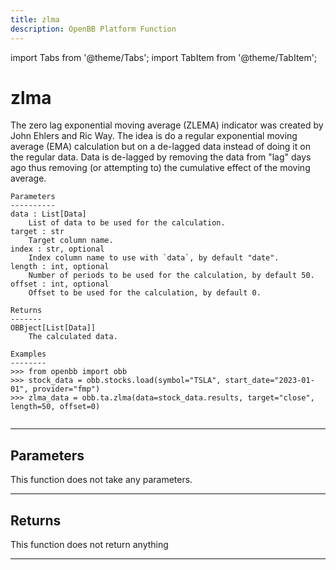 ```yaml
---
title: zlma
description: OpenBB Platform Function
---
```


import Tabs from '@theme/Tabs';
import TabItem from '@theme/TabItem';

# zlma

The zero lag exponential moving average (ZLEMA) indicator
    was created by John Ehlers and Ric Way. The idea is do a
    regular exponential moving average (EMA) calculation but
    on a de-lagged data instead of doing it on the regular data.
    Data is de-lagged by removing the data from "lag" days ago
    thus removing (or attempting to) the cumulative effect of
    the moving average.

    Parameters
    ----------
    data : List[Data]
        List of data to be used for the calculation.
    target : str
        Target column name.
    index : str, optional
        Index column name to use with `data`, by default "date".
    length : int, optional
        Number of periods to be used for the calculation, by default 50.
    offset : int, optional
        Offset to be used for the calculation, by default 0.

    Returns
    -------
    OBBject[List[Data]]
        The calculated data.

    Examples
    --------
    >>> from openbb import obb
    >>> stock_data = obb.stocks.load(symbol="TSLA", start_date="2023-01-01", provider="fmp")
    >>> zlma_data = obb.ta.zlma(data=stock_data.results, target="close", length=50, offset=0)

```python wordwrap

```

---

## Parameters

This function does not take any parameters.

---

## Returns

This function does not return anything

---

